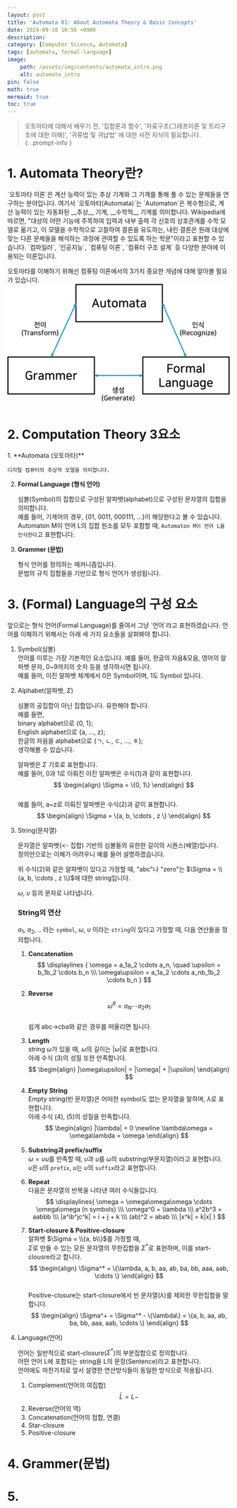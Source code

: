 ```yaml
---
layout: post
title: 'Automata 01: About Automata Theory & Basic Concepts'
date: 2024-09-10 10:56 +0900
description: 
category: [Computer Science, Automata]
tags: [automata, formal-language]
image:
    path: /assets/img/contents/automata_intro.png
    alt: automata_intro
pin: false
math: true
mermaid: true
toc: true
---
```


> 오토마타에 대해서 배우기 전, '집합론과 함수', '자료구조(그래프이론 및 트리구조에 대한 이해)', '귀류법 및 귀납법' 에 대한 사전 지식이 필요합니다.  
{: .prompt-info } 

<h1>1. Automata Theory란?</h1>
`오토마타 이론`은 계산 능력이 있는 추상 기계와 그 기계를 통해 풀 수 있는 문제들을 연구하는 분야입니다.  
여기서 `오토마타(Automata)`는 `Automaton`은 복수형으로, 계산 능력이 있는 자동화된 __추상__ 기계, __수학적__ 기계를 의미합니다.  
Wikipedia에 따르면, "대상의 어떤 기능에 주목하여 입력과 내부 출력 각 신호의 상호관계를 수학 모델로 옮기고, 이 모델을 수학적으로 고찰하여 결론을 유도하는, 내린 결론은 원래 대상에 맞는 다른 문제들을 해석하는 과정에 관여할 수 있도록 하는 학문"이라고 표현할 수 있습니다.  
`컴파일러`, `인공지능`, `컴퓨팅 이론`, `컴퓨터 구조 설계` 등 다양한 분야에 이용되는 이론입니다.  

오토마타를 이해하기 위해선 컴퓨팅 이론에서의 3가지 중요한 개념에 대해 알아볼 필요가 있습니다.
![automata_intro](/assets/img/contents/automata_intro.png)

<h1>2. Computation Theory 3요소</h1>
1. **Automata (오토마타)**  

    디지털 컴퓨터의 추상적 모델을 의미합니다.  

2. **Formal Language (형식 언어)**  

    심볼(Symbol)의 집합으로 구성된 알파벳(alphabet)으로 구성된 문자열의 집합을 의미합니다.  
    예를 들어, 기계어의 경우, {01, 0011, 000111, ...}이 해당한다고 볼 수 있습니다.  
    Automaton M이 언어 L의 집합 원소를 모두 포함할 때, `Automaton M이 언어 L을 인식한다`고 표현합니다.

3. **Grammer (문법)**  

    형식 언어를 정의하는 매커니즘입니다.  
    문법의 규칙 집합들을 기반으로 형식 언어가 생성됩니다.
   
<h1>3. (Formal) Language의 구성 요소</h1>
앞으로는 형식 언어(Formal Language)를 줄여서 그냥 `언어`라고 표현하겠습니다.  
언어를 이해하기 위해서는 아래 세 가지 요소들을 살펴봐야 합니다.

1. Symbol(심볼)  
    언어를 이루는 가장 기본적인 요소입니다. 예를 들어, 한글의 자음&모음, 영어의 알파벳 문자, 0~9까지의 숫자 등을 생각하시면 됩니다.  
    예를 들어, 이진 알파벳 체계에서 0은 Symbol이며, 1도 Symbol 입니다.  

2. Alphabet(알파벳, $\Sigma$)   

    심볼의 공집합이 아닌 집합입니다. 유한해야 합니다.  
    예를 들면,  
    binary alphabet으로 {0, 1};  
    English alphabet으로 {a, ..., z};    
    한글의 자음을 alphabet으로 {ㄱ, ㄴ, ㄷ, ..., ㅎ};    
    생각해볼 수 있습니다. 

    알파벳은 $\Sigma$ 기호로 표현합니다.  
    예를 들어, 0과 1로 이뤄진 이진 알파벳은 수식(1)과 같이 표현합니다.  
    $$
    \begin{align}
        \Sigma = \{0, 1\}
    \end{align}
    $$  
    예를 들어, a~z로 이뤄진 알파벳은 수식(2)과 같이 표현합니다.  
    $$
    \begin{align}
        \Sigma = \{a, b,  \cdots , z \}
    \end{align}
    $$  

3. String(문자열)  
   
   문자열은 알파벳(<- 집합) 기반의 심볼들의 유한한 길이의 시퀀스(배열)입니다.  
   정의만으로는 이해가 어려우니 예를 들어 설명하겠습니다.  

    위 수식(2)와 같은 알파벳이 있다고 가정할 때, "abc"나 "zero"는 $\Sigma = \\{a, b,  \cdots , z \\}$에 대한 string입니다.

    $\omega$, $\upsilon$ 등의 문자로 나타냅니다.

    <h3>String의 연산</h3>  

    $a_1$, $a_2$, .. 라는 `symbol`,
    $\omega$, $\upsilon$ 이라는 `string`이 있다고 가정할 때, 다음 연산들을 정의합니다.  

    1) **Concatenation**  
        $$
        \displaylines
        {
        \omega = a_1a_2 \cdots a_n, \quad
        \upsilon = b_1b_2 \cdots b_n 
        \\\
        \omega\upsilon = a_1a_2 \cdots a_nb_1b_2 \cdots b_n
        }
        $$  

    2) **Reverse**  
        $$
        \omega^R = a_N \cdots a_2a_1
        $$  
        쉽게 abc->cba와 같은 경우를 떠올리면 됩니다.  

    3) **Length**  
        string $\omega$가 있을 때,  $\omega$의 길이는 $|\omega|$로 표현합니다.  
        아래 수식 (3)의 성질 또한 만족합니다.  
        $$
        \begin{align}
        |\omega\upsilon| = |\omega| + |\upsilon|
        \end{align}
        $$  

    4) **Empty String**  
        Empty string(빈 문자열)은 어떠한 symbol도 없는 문자열을 말하며, $\lambda$로 표현합니다.  
        아래 수식 (4), (5)의 성질을 만족합니다.  
        $$
        \begin{align}
        |\lambda| = 0
        \newline
        \lambda\omega = \omega\lambda = \omega
        \end{align}
        $$  

    5) **Substring과 prefix/suffix**  
        $\omega = \upsilon u$를 만족할 때, $\upsilon$과 $u$를 $\omega$의 substring(부문자열)이라고 표현합니다.  
        $\upsilon$은 $u$의 `prefix`, $u$는 $\upsilon$의 `suffix`라고 표현합니다.  

    6) **Repeat**  
        다음은 문자열의 반복을 나타낸 여러 수식들입니다.  
        $$
        \displaylines{
        \omega = \omega\omega\omega \cdots \omega\omega (n symbols)
        \\\
        \omega^0 = \lambda
        \\\
        a^2b^3 = aabbb
        \\\
        |a^ib^jc^k| = i + j + k
        \\\
        (ab)^2 = abab
        \\\
        |x^k| = k|x|
        }
        $$  

    7) **Start-closure & Positive-closure**  
        알파벳 $\Sigma = \\{a, b\\}$를 가정할 때,  
        $\Sigma$로 만들 수 있는 모든 문자열의 무한집합을 $\Sigma^*$로 표현하며, 이를 start-clousre라고 합니다.
        $$
        \begin{align}
        \Sigma^* = \{\lambda, a, b, aa, ab, ba, bb, aaa, aab, \cdots \}
        \end{align}
        $$  
        Positive-closure는 start-closure에서 빈 문자열($\lambda$)를 제외한 무한집합을 말합니다.  
        $$
        \begin{align}
        \Sigma^+ = \Sigma^* - \{\lambda\} = \{a, b, aa, ab, ba, bb, aaa, aab, \cdots \}
        \end{align}
        $$     

3. Language(언어)  

    언어는 일반적으로 start-closure($\Sigma^*$)의 부분집합으로 정의합니다.  
    어떤 언어 L에 포함되는 string을 L의 문장(Sentence)라고 표현합니다.  
    언어에도 마찬가지로 앞서 설명한 연산방식들이 동일한 방식으로 적용됩니다.  
    1) Complement(언어의 여집합)  
        $$ \bar{L} = L -  $$  
    2) Reverse(언어의 역)
    3) Concatenation(언어의 접합, 연결)
    4) Star-closure
    5) Positive-closure

<h1> 4. Grammer(문법)</h1>

# 5. 